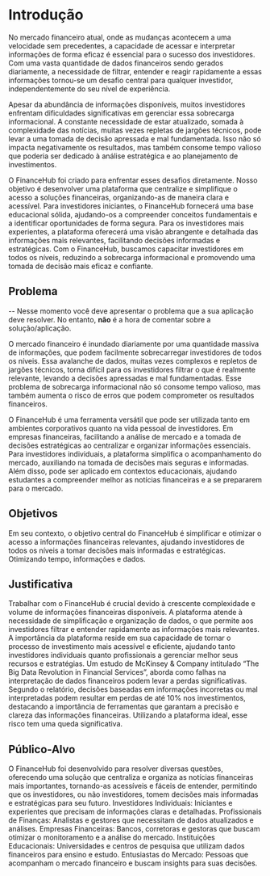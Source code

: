 # Introdução

No mercado financeiro atual, onde as mudanças acontecem a uma velocidade sem precedentes, a capacidade de acessar e interpretar informações de forma eficaz é essencial para o sucesso dos investidores. Com uma vasta quantidade de dados financeiros sendo gerados diariamente, a necessidade de filtrar, entender e reagir rapidamente a essas informações tornou-se um desafio central para qualquer investidor, independentemente do seu nível de experiência.

Apesar da abundância de informações disponíveis, muitos investidores enfrentam dificuldades significativas em gerenciar essa sobrecarga informacional. A constante necessidade de estar atualizado, somada à complexidade das notícias, muitas vezes repletas de jargões técnicos, pode levar a uma tomada de decisão apressada e mal fundamentada. Isso não só impacta negativamente os resultados, mas também consome tempo valioso que poderia ser dedicado à análise estratégica e ao planejamento de investimentos.

O FinanceHub foi criado para enfrentar esses desafios diretamente. Nosso objetivo é desenvolver uma plataforma que centralize e simplifique o acesso a soluções financeiras, organizando-as de maneira clara e acessível. Para investidores iniciantes, o FinanceHub fornecerá uma base educacional sólida, ajudando-os a compreender conceitos fundamentais e a identificar oportunidades de forma segura. Para os investidores mais experientes, a plataforma oferecerá uma visão abrangente e detalhada das informações mais relevantes, facilitando decisões informadas e estratégicas. Com o FinanceHub, buscamos capacitar investidores em todos os níveis, reduzindo a sobrecarga informacional e promovendo uma tomada de decisão mais eficaz e confiante.
## Problema

 -- Nesse momento você deve apresentar o problema que a sua aplicação deve resolver. No entanto, **não** é a hora de comentar sobre a solução/aplicação.

O mercado financeiro é inundado diariamente por uma quantidade massiva de informações, que podem facilmente sobrecarregar investidores de todos os níveis. Essa avalanche de dados, muitas vezes complexos e repletos de jargões técnicos, torna difícil para os investidores filtrar o que é realmente relevante, levando a decisões apressadas e mal fundamentadas. Esse problema de sobrecarga informacional não só consome tempo valioso, mas também aumenta o risco de erros que podem comprometer os resultados financeiros. 

O FinanceHub é uma ferramenta versátil que pode ser utilizada tanto em ambientes corporativos quanto na vida pessoal de investidores. Em empresas financeiras, facilitando a análise de mercado e a tomada de decisões estratégicas ao centralizar e organizar informações essenciais. Para investidores individuais, a plataforma simplifica o acompanhamento do mercado, auxiliando na tomada de decisões mais seguras e informadas. Além disso, pode ser aplicado em contextos educacionais, ajudando estudantes a compreender melhor as notícias financeiras e a se prepararem para o mercado.


## Objetivos

Em seu contexto, o objetivo central do FinanceHub é simplificar e otimizar o acesso a informações financeiras relevantes, ajudando investidores de todos os níveis a tomar decisões mais informadas e estratégicas. Otimizando tempo, informações e dados. 


## Justificativa

Trabalhar com o FinanceHub é crucial devido à crescente complexidade e volume de informações financeiras disponíveis. A plataforma atende à necessidade de simplificação e organização de dados, o que permite aos investidores filtrar e entender rapidamente as informações mais relevantes. A importância da plataforma reside em sua capacidade de tornar o processo de investimento mais acessível e eficiente, ajudando tanto investidores individuais quanto profissionais a gerenciar melhor seus recursos e estratégias. 
Um estudo de McKinsey & Company intitulado “The Big Data Revolution in Financial Services”, aborda como falhas na interpretação de dados financeiros podem levar a perdas significativas. Segundo o relatório, decisões baseadas em informações incorretas ou mal interpretadas podem resultar em perdas de até 10% nos investimentos, destacando a importância de ferramentas que garantam a precisão e clareza das informações financeiras. Utilizando a plataforma ideal, esse risco tem uma queda significativa. 


## Público-Alvo

O FinanceHub foi desenvolvido para resolver diversas questões, oferecendo uma solução que centraliza e organiza as notícias financeiras mais importantes, tornando-as acessíveis e fáceis de entender, permitindo que os investidores, ou não investidores, tomem decisões mais informadas e estratégicas para seu futuro.
Investidores Individuais: Iniciantes e experientes que precisam de informações claras e detalhadas.
Profissionais de Finanças: Analistas e gestores que necessitam de dados atualizados e análises.
Empresas Financeiras: Bancos, corretoras e gestoras que buscam otimizar o monitoramento e a análise do mercado.
Instituições Educacionais: Universidades e centros de pesquisa que utilizam dados financeiros para ensino e estudo.
Entusiastas do Mercado: Pessoas que acompanham o mercado financeiro e buscam insights para suas decisões.
